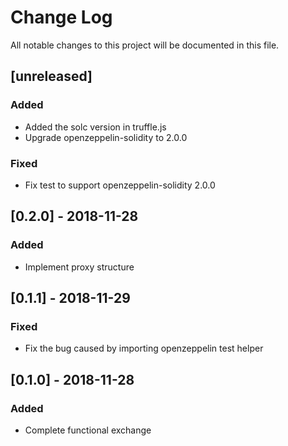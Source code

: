 # Change Log
All notable changes to this project will be documented in this file.

## [unreleased]
### Added
- Added the solc version in truffle.js
- Upgrade openzeppelin-solidity to 2.0.0

### Fixed
- Fix test to support openzeppelin-solidity 2.0.0

## [0.2.0] - 2018-11-28
### Added
- Implement proxy structure

## [0.1.1] - 2018-11-29
### Fixed
- Fix the bug caused by importing openzeppelin test helper

## [0.1.0] - 2018-11-28
### Added
- Complete functional exchange
